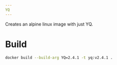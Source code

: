 ```yaml
---
YQ
---
```


Creates an alpine linux image with just YQ. 

# Build

```bash
docker build --build-arg YQ=2.4.1 -t yq:v2.4.1 .
```

